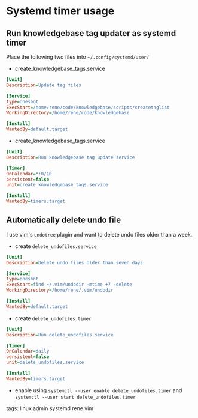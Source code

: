 # Systemd timer usage

## Run knowledgebase tag updater as systemd timer

Place the following two files into `~/.config/systemd/user/`

* create_knowledgebase_tags.service

```ini
[Unit]
Description=Update tag files

[Service]
type=oneshot
ExecStart=/home/rene/code/knowledgebase/scripts/createtaglist
WorkingDirectory=/home/rene/code/knowledgebase

[Install]
WantedBy=default.target
```

* create_knowledgebase_tags.service

```ini
[Unit]
Description=Run knowledgebase tag update service

[Timer]
OnCalendar=*:0/10
persistent=false
unit=create_knowledgebase_tags.service

[Install]
WantedBy=timers.target
```

## Automatically delete undo file

I use vim's `undotree` plugin and want to delete undo files older than a week.

- create `delete_undofiles.service`

```ini
[Unit]
Description=Delete undo files older than seven days

[Service]
type=oneshot
ExecStart=find ~/.vim/undodir -mtime +7 -delete
WorkingDirectory=/home/rene/.vim/undodir

[Install]
WantedBy=default.target
```

- create `delete_undofiles.timer`

```ini
[Unit]
Description=Run delete_undofiles.service

[Timer]
OnCalendar=daily
persistent=false
unit=delete_undofiles.service

[Install]
WantedBy=timers.target
```

- enable using `systemctl --user enable delete_undofiles.timer` and `systemctl --user start delete_undofiles.timer`

tags: linux admin systemd rene vim
